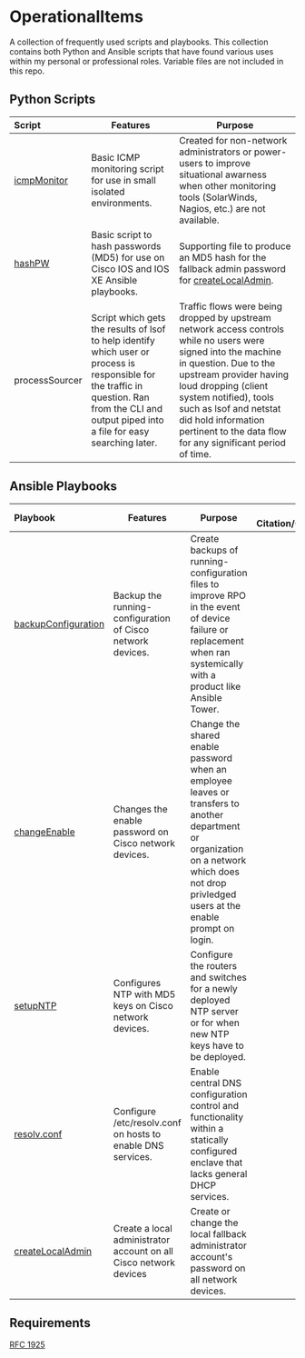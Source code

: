 # OperationalItems
A collection of frequently used scripts and playbooks. This collection contains both Python and Ansible scripts that have found various uses within my personal or professional roles. Variable files are not included in this repo.

## Python Scripts

Script              | Features | Purpose
:-------------         | ------------- | -------------
[icmpMonitor](https://github.com/NetworkNick-io/Operations/tree/main/ICMPmonitor) |  Basic ICMP monitoring script for use in small isolated environments. | Created for non-network administrators or power-users to improve situational awarness when other monitoring tools (SolarWinds, Nagios, etc.) are not available.
[hashPW](https://github.com/NetworkNick-US/Operations/blob/main/hashPW.py) | Basic script to hash passwords (MD5) for use on Cisco IOS and IOS XE Ansible playbooks. | Supporting file to produce an MD5 hash for the fallback admin password for [createLocalAdmin](127.0.0.1).
processSourcer | Script which gets the results of lsof to help identify which user or process is responsible for the traffic in question. Ran from the CLI and output piped into a file for easy searching later. | Traffic flows were being dropped by upstream network access controls while no users were signed into the machine in question. Due to the upstream provider having loud dropping (client system notified), tools such as lsof and netstat did hold information pertinent to the data flow for any significant period of time.


## Ansible Playbooks
Playbook              | Features | Purpose | External Citation/Collaboration
:-------------         | ------------- | ------------- | -------------:
[backupConfiguration](https://github.com/NetworkNick-io/Operations/blob/main/backupConfig.yml) |  Backup the running-configuration of Cisco network devices. | Create backups of running-configuration files to improve RPO in the event of device failure or replacement when ran systemically with a product like Ansible Tower. | -
[changeEnable](https://github.com/NetworkNick-io/Operations/blob/main/changeEnable.yml) | Changes the enable password on Cisco network devices. | Change the shared enable password when an employee leaves or transfers to another department or organization on a network which does not drop privledged users at the enable prompt on login. | -
[setupNTP](https://github.com/NetworkNick-io/Operations/blob/main/setupNTP.yml) | Configures NTP with MD5 keys on Cisco network devices. | Configure the routers and switches for a newly deployed NTP server or for when new NTP keys have to be deployed. | -
[resolv.conf](https://github.com/NetworkNick-io/Operations/blob/main/resolvCONF.yml) | Configure /etc/resolv.conf on hosts to enable DNS services. | Enable central DNS configuration control and functionality within a statically configured enclave that lacks general DHCP services. | [cdschr1](https://github.com/cdschr1)
[createLocalAdmin](https://github.com/NetworkNick-US/Operations/blob/main/createAdmin.yml) | Create a local administrator account on all Cisco network devices | Create or change the local fallback administrator account's password on all network devices. | -

## Requirements
[RFC 1925](https://datatracker.ietf.org/doc/html/rfc1925)
